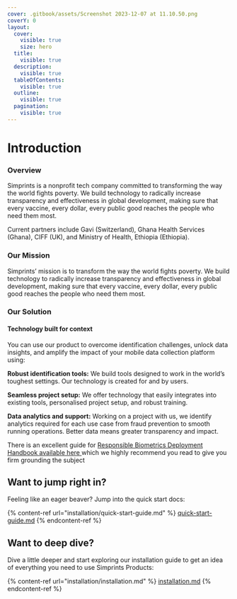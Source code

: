 ```yaml
---
cover: .gitbook/assets/Screenshot 2023-12-07 at 11.10.50.png
coverY: 0
layout:
  cover:
    visible: true
    size: hero
  title:
    visible: true
  description:
    visible: true
  tableOfContents:
    visible: true
  outline:
    visible: true
  pagination:
    visible: true
---
```


# Introduction

### Overview&#x20;

Simprints is a nonprofit tech company committed to transforming the way the world fights poverty. We build technology to radically increase transparency and effectiveness in global development, making sure that every vaccine, every dollar, every public good reaches the people who need them most.

Current partners include Gavi (Switzerland), Ghana Health Services (Ghana), CIFF (UK), and Ministry of Health, Ethiopia (Ethiopia).

### Our Mission&#x20;

Simprints’ mission is to transform the way the world fights poverty. We build technology to radically increase transparency and effectiveness in global development, making sure that every vaccine, every dollar, every public good reaches the people who need them most.

### Our Solution

#### Technology built for context

You can use our product to overcome identification challenges, unlock data insights, and amplify the impact of your mobile data collection platform using:

**Robust identification tools:** We build tools designed to work in the world’s toughest settings. Our technology is created for and by users.

**Seamless project setup:** We offer technology that easily integrates into existing tools, personalised project setup, and robust training.

**Data analytics and support:** Working on a project with us, we identify analytics required for each use case from fraud prevention to smooth running operations. Better data means greater transparency and impact.



There is an excellent guide for [Responsible Biometrics Deployment Handbook available here ](https://assets-global.website-files.com/5a0ad2cbd65a2f0001be3903/64773ad0beced7dd5b6f6d69\_A%20Responsible%20Biometric%20Deployment%20Handbook\_Final%20\(1\).pdf)which we highly recommend you read to give you firm grounding the subject



## Want to jump right in?

Feeling like an eager beaver? Jump into the quick start docs:

{% content-ref url="installation/quick-start-guide.md" %}
[quick-start-guide.md](installation/quick-start-guide.md)
{% endcontent-ref %}

## Want to deep dive?

Dive a little deeper and start exploring our installation guide to get an idea of everything you need to use Simprints Products:

{% content-ref url="installation/installation.md" %}
[installation.md](installation/installation.md)
{% endcontent-ref %}
